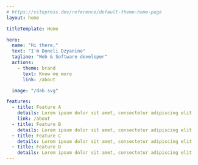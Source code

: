 ```yaml
---
# https://vitepress.dev/reference/default-theme-home-page
layout: home

titleTemplate: Home

hero:
  name: "Hi there,"
  text: "I'm Doneli Dzyanino"
  tagline: "Web & Software developer"
  actions:
    - theme: brand
      text: Know me more
      link: /about

  image: "/dab.svg"

features:
  - title: Feature A
    details: Lorem ipsum dolor sit amet, consectetur adipiscing elit
    link: /about
  - title: Feature B
    details: Lorem ipsum dolor sit amet, consectetur adipiscing elit
  - title: Feature C
    details: Lorem ipsum dolor sit amet, consectetur adipiscing elit
  - title: Feature D
    details: Lorem ipsum dolor sit amet, consectetur adipiscing elit
---
```

